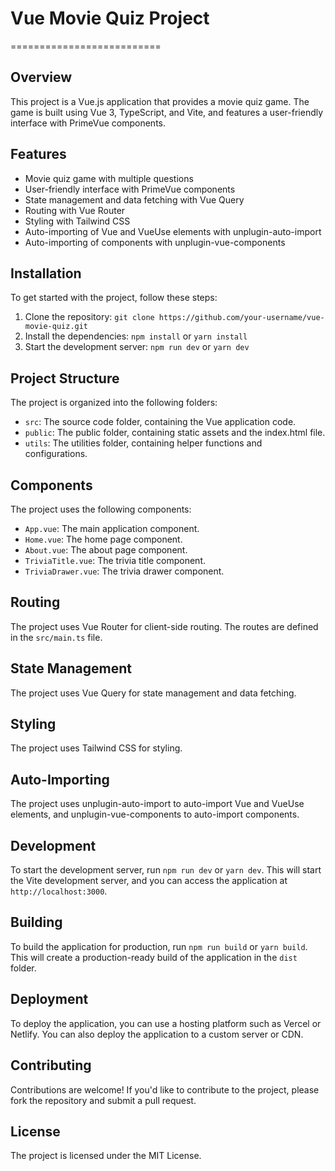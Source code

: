 

# Vue Movie Quiz Project
==========================

## Overview

This project is a Vue.js application that provides a movie quiz game. The game is built using Vue 3, TypeScript, and Vite, and features a user-friendly interface with PrimeVue components.

## Features

* Movie quiz game with multiple questions
* User-friendly interface with PrimeVue components
* State management and data fetching with Vue Query
* Routing with Vue Router
* Styling with Tailwind CSS
* Auto-importing of Vue and VueUse elements with unplugin-auto-import
* Auto-importing of components with unplugin-vue-components

## Installation

To get started with the project, follow these steps:

1. Clone the repository: `git clone https://github.com/your-username/vue-movie-quiz.git`
2. Install the dependencies: `npm install` or `yarn install`
3. Start the development server: `npm run dev` or `yarn dev`

## Project Structure

The project is organized into the following folders:

* `src`: The source code folder, containing the Vue application code.
* `public`: The public folder, containing static assets and the index.html file.
* `utils`: The utilities folder, containing helper functions and configurations.

## Components

The project uses the following components:

* `App.vue`: The main application component.
* `Home.vue`: The home page component.
* `About.vue`: The about page component.
* `TriviaTitle.vue`: The trivia title component.
* `TriviaDrawer.vue`: The trivia drawer component.

## Routing

The project uses Vue Router for client-side routing. The routes are defined in the `src/main.ts` file.

## State Management

The project uses Vue Query for state management and data fetching.

## Styling

The project uses Tailwind CSS for styling.

## Auto-Importing

The project uses unplugin-auto-import to auto-import Vue and VueUse elements, and unplugin-vue-components to auto-import components.

## Development

To start the development server, run `npm run dev` or `yarn dev`. This will start the Vite development server, and you can access the application at `http://localhost:3000`.

## Building

To build the application for production, run `npm run build` or `yarn build`. This will create a production-ready build of the application in the `dist` folder.

## Deployment

To deploy the application, you can use a hosting platform such as Vercel or Netlify. You can also deploy the application to a custom server or CDN.

## Contributing

Contributions are welcome! If you'd like to contribute to the project, please fork the repository and submit a pull request.

## License

The project is licensed under the MIT License.